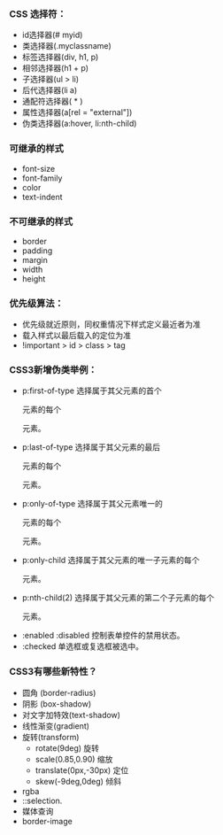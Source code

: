 ### CSS 选择符：
- id选择器(# myid)
- 类选择器(.myclassname)
- 标签选择器(div, h1, p)
- 相邻选择器(h1 + p)
- 子选择器(ul > li)
- 后代选择器(li a)
- 通配符选择器( * )
- 属性选择器(a[rel = "external"])
- 伪类选择器(a:hover, li:nth-child)

### 可继承的样式
- font-size
- font-family
- color
- text-indent

### 不可继承的样式
- border
- padding
- margin
- width
- height

### 优先级算法：
- 优先级就近原则，同权重情况下样式定义最近者为准
- 载入样式以最后载入的定位为准
- !important >  id > class > tag

### CSS3新增伪类举例：
- p:first-of-type  选择属于其父元素的首个 <p> 元素的每个 <p> 元素。
- p:last-of-type   选择属于其父元素的最后 <p> 元素的每个 <p> 元素。
- p:only-of-type  选择属于其父元素唯一的 <p> 元素的每个 <p> 元素。
- p:only-child     选择属于其父元素的唯一子元素的每个 <p> 元素。
- p:nth-child(2)  选择属于其父元素的第二个子元素的每个 <p> 元素。
- :enabled :disabled 控制表单控件的禁用状态。
- :checked         单选框或复选框被选中。

### CSS3有哪些新特性？
- 圆角 (border-radius)
- 阴影 (box-shadow)
- 对文字加特效(text-shadow)
- 线性渐变(gradient)
- 旋转(transform)
  - rotate(9deg)  旋转
  - scale(0.85,0.90) 缩放
  - translate(0px,-30px) 定位
  - skew(-9deg,0deg) 倾斜
- rgba
- ::selection.
- 媒体查询
- border-image